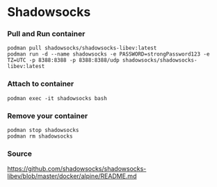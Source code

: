 # Shadowsocks

### Pull and Run container
```
podman pull shadowsocks/shadowsocks-libev:latest
podman run -d --name shadowsocks -e PASSWORD=strongPassword123 -e TZ=UTC -p 8388:8388 -p 8388:8388/udp shadowsocks/shadowsocks-libev:latest
```

### Attach to container
```
podman exec -it shadowsocks bash
```

### Remove your container
```
podman stop shadowsocks
podman rm shadowsocks
```

### Source
https://github.com/shadowsocks/shadowsocks-libev/blob/master/docker/alpine/README.md